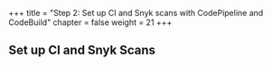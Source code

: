 +++
title = "Step 2: Set up CI and Snyk scans with CodePipeline and CodeBuild"
chapter = false
weight = 21
+++

## Set up CI and Snyk Scans